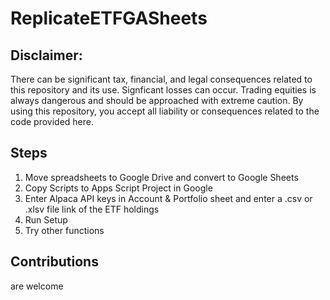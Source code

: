 # ReplicateETFGASheets

## Disclaimer:
There can be significant tax, financial, and legal consequences related to this repository and its use.
Signficant losses can occur. Trading equities is always dangerous and should be approached with extreme caution.
By using this repository, you accept all liability or consequences related to the code provided here.

## Steps
1. Move spreadsheets to Google Drive and convert to Google Sheets
1. Copy Scripts to Apps Script Project in Google
3. Enter Alpaca API keys in Account & Portfolio sheet and enter a .csv or .xlsv file link of the ETF holdings
4. Run Setup
5. Try other functions
## Contributions
are welcome
